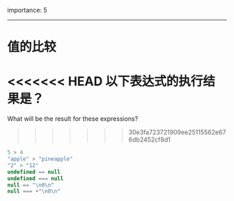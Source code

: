importance: 5

---

# 值的比较

<<<<<<< HEAD
以下表达式的执行结果是？
=======
What will be the result for these expressions?
>>>>>>> 30e3fa723721909ee25115562e676db2452cf8d1

```js no-beautify
5 > 4
"apple" > "pineapple"
"2" > "12"
undefined == null
undefined === null
null == "\n0\n"
null === +"\n0\n"
```

